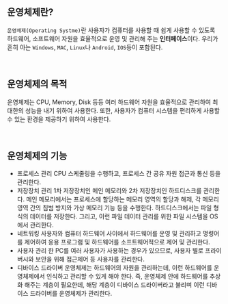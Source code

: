 ## 운영체제란?
`운영체제(Operating Systme)`란 사용자가 컴퓨터를 사용할 때 쉽게 사용할 수 있도록 하드웨어, 소프트웨어 자원을 효율적으로 운영 및 관리해 주는 **인터페이스**이다.
우리가 흔히 아는 `Windows`, `MAC`, `Linux`나 `Android`, `IOS`등이 포함된다.

<br>

## 운영체제의 목적
운영체제는 CPU, Memory, Disk 등등 여러 하드웨어 자원을 효율적으로 관리하여 최대한의 성능을 내기 위하여 사용한다.
또한, 사용자가 컴퓨터 시스템을 편리하게 사용할 수 있는 환경을 제공하기 위하여 사용한다.

<br>

## 운영체제의 기능
+ 프로세스 관리
	CPU 스케줄링을 수행하고, 프로세스 간 공유 자원 접근과 통신 등을 관리한다.
+ 저장장치 관리
	1차 저장장치인 메인 메모리와 2차 저장장치인 하드디스크를 관리한다.
	메인 메모리에서는 프로세스에 할당하는 메모리 영역의 할당과 해제, 각 메모리 영역 간의 침범 방지와 가상 메모리 기능 등을 수행한다.
	하드디스크에서는 파일 형식의 데이터를 저장한다. 그리고, 이런 파일 데이터 관리를 위한 파일 시스템을 OS에서 관리한다.
+ 네트워킹
	사용자와 컴퓨터 하드웨어 사이에서 하드웨어를 운영 및 관리하고 명령어를 제어하여 응용 프로그램 및 하드웨어를 소프트웨어적으로 제어 및 관리한다.
+ 사용자 관리
	한 PC를 여러 사용자가 사용하는 경우가 있으므로, 사용자 별로 프라이버시와 보안을 위해 접근제어 등 사용자를 관리한다.
+ 디바이스 드라이버
	운영체제는 하드웨어의 자원을 관리하는데, 이런 하드웨어를 운영체제에서 인식하고 관리할 수 있게 해야 한다.
	즉, 운영체제 안에 하드웨어를 추상화 해주는 계층이 필요한데, 해당 계층이 디바이스 드라이버라고 불리며 이런 디바이스 드라이버를 운영체제가 관리한다.